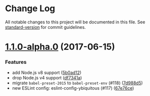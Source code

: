 # Change Log

All notable changes to this project will be documented in this file. See [standard-version](https://github.com/conventional-changelog/standard-version) for commit guidelines.

<a name="1.1.0-alpha.0"></a>
# [1.1.0-alpha.0](https://github.com/ybiquitous/backbone.deepmodel/compare/v1.0.1...v1.1.0-alpha.0) (2017-06-15)


### Features

* add Node.js v8 support ([5b0ad12](https://github.com/ybiquitous/backbone.deepmodel/commit/5b0ad12))
* drop Node.js v4 support ([df7341a](https://github.com/ybiquitous/backbone.deepmodel/commit/df7341a))
* migrate `babel-preset-2015` to `babel-preset-env` (#118) ([7d988d5](https://github.com/ybiquitous/backbone.deepmodel/commit/7d988d5))
* new ESLint config: eslint-config-ybiquitous (#117) ([67e76ce](https://github.com/ybiquitous/backbone.deepmodel/commit/67e76ce))
